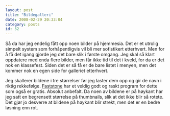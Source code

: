 ```yaml
---
layout: post
title: "Bildegalleri"
date: 2008-02-29 20:33:04
category: posts
id: 52
---
```

Så da har jeg endelig fått opp noen bilder på hjemmesia. Det er et utrolig simpelt system som forhåpentligvis vil bli mer sofistikert etterhvert. Men for å få det igang gjorde jeg det bare slik i første omgang. Jeg skal så klart oppdatere med enda flere bilder, men får ikke tid til det i kveld, for da er det nok en klassefest. Siden det er så få er de bare listet i menyen, men det kommer nok en egen side for galleriet etterhvert.

Jeg skallerer bildene i tre størrelser før jeg laster dem opp og gir de navn i riktig rekkefølge. [Faststone][1] har et veldig godt og raskt program for dette som også er gratis. Absolut anbefalt. Da noen av bildene er på høykant har jeg satt en begrensett størrelse på thumbnails, slik at det ikke blir så rotete. Det gjør jo desverre at bildene på høykant blir strekt, men det er en bedre løsning enn rot.

 [1]: http://www.faststone.org/
